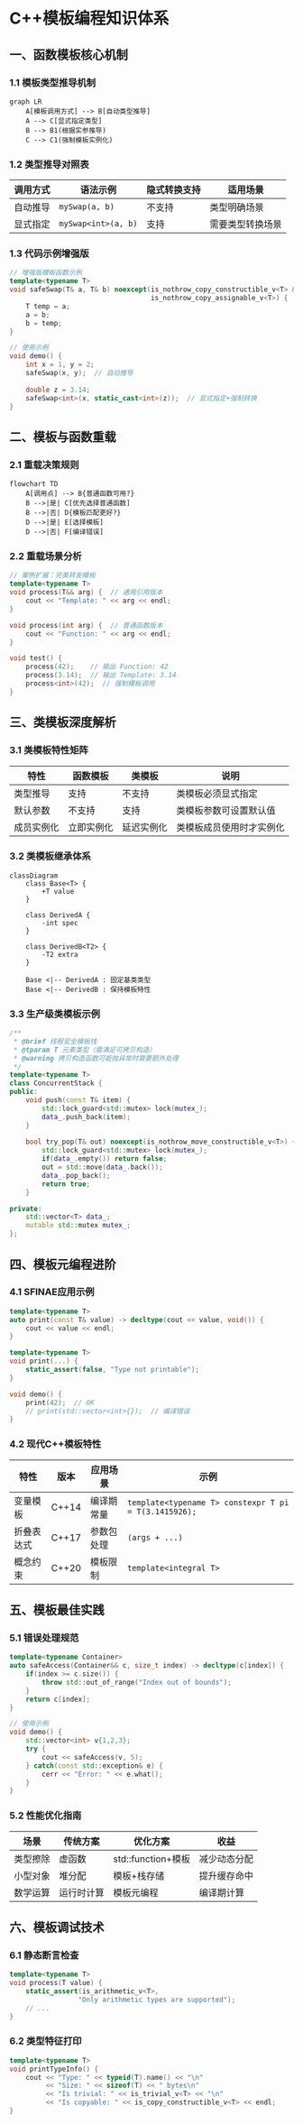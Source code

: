 # C++模板编程知识体系

## 一、函数模板核心机制
### 1.1 模板类型推导机制
```mermaid
graph LR
    A[模板调用方式] --> B[自动类型推导]
    A --> C[显式指定类型]
    B --> B1(根据实参推导)
    C --> C1(强制模板实例化)
```

### 1.2 类型推导对照表
| 调用方式 | 语法示例 | 隐式转换支持 | 适用场景 |
|----------|----------|--------------|----------|
| 自动推导 | `mySwap(a, b)` | 不支持 | 类型明确场景 |
| 显式指定 | `mySwap<int>(a, b)` | 支持 | 需要类型转换场景 |

### 1.3 代码示例增强版
```cpp
// 增强版模板函数示例
template<typename T>
void safeSwap(T& a, T& b) noexcept(is_nothrow_copy_constructible_v<T> && 
                                   is_nothrow_copy_assignable_v<T>) {
    T temp = a;
    a = b;
    b = temp;
}

// 使用示例
void demo() {
    int x = 1, y = 2;
    safeSwap(x, y);  // 自动推导
    
    double z = 3.14;
    safeSwap<int>(x, static_cast<int>(z));  // 显式指定+强制转换
}
```

## 二、模板与函数重载
### 2.1 重载决策规则
```mermaid
flowchart TD
    A[调用点] --> B{普通函数可用?}
    B -->|是| C[优先选择普通函数]
    B -->|否| D{模板匹配更好?}
    D -->|是| E[选择模板]
    D -->|否| F[编译错误]
```

### 2.2 重载场景分析
```cpp
// 案例扩展：完美转发模板
template<typename T>
void process(T&& arg) {  // 通用引用版本
    cout << "Template: " << arg << endl;
}

void process(int arg) {  // 普通函数版本
    cout << "Function: " << arg << endl;
}

void test() {
    process(42);    // 输出 Function: 42
    process(3.14);  // 输出 Template: 3.14
    process<int>(42);  // 强制模板调用
}
```

## 三、类模板深度解析
### 3.1 类模板特性矩阵
| 特性 | 函数模板 | 类模板 | 说明 |
|------|----------|--------|------|
| 类型推导 | 支持 | 不支持 | 类模板必须显式指定 |
| 默认参数 | 不支持 | 支持 | 类模板参数可设置默认值 |
| 成员实例化 | 立即实例化 | 延迟实例化 | 类模板成员使用时才实例化 |

### 3.2 类模板继承体系
```mermaid
classDiagram
    class Base<T> {
        +T value
    }
    
    class DerivedA {
        -int spec
    }
    
    class DerivedB<T2> {
        -T2 extra
    }
    
    Base <|-- DerivedA : 固定基类类型
    Base <|-- DerivedB : 保持模板特性
```

### 3.3 生产级类模板示例
```cpp
/**
 * @brief 线程安全模板栈
 * @tparam T 元素类型（需满足可拷贝构造）
 * @warning 拷贝构造函数可能抛异常时需要额外处理
 */
template<typename T>
class ConcurrentStack {
public:
    void push(const T& item) {
        std::lock_guard<std::mutex> lock(mutex_);
        data_.push_back(item);
    }
    
    bool try_pop(T& out) noexcept(is_nothrow_move_constructible_v<T>) {
        std::lock_guard<std::mutex> lock(mutex_);
        if(data_.empty()) return false;
        out = std::move(data_.back());
        data_.pop_back();
        return true;
    }

private:
    std::vector<T> data_;
    mutable std::mutex mutex_;
};
```

## 四、模板元编程进阶
### 4.1 SFINAE应用示例
```cpp
template<typename T>
auto print(const T& value) -> decltype(cout << value, void()) {
    cout << value << endl;
}

template<typename T>
void print(...) {
    static_assert(false, "Type not printable");
}

void demo() {
    print(42);  // OK
    // print(std::vector<int>{});  // 编译错误
}
```

### 4.2 现代C++模板特性
| 特性 | 版本 | 应用场景 | 示例 |
|------|------|----------|------|
| 变量模板 | C++14 | 编译期常量 | `template<typename T> constexpr T pi = T(3.1415926);` |
| 折叠表达式 | C++17 | 参数包处理 | `(args + ...)` |
| 概念约束 | C++20 | 模板限制 | `template<integral T>` |

## 五、模板最佳实践
### 5.1 错误处理规范
```cpp
template<typename Container>
auto safeAccess(Container&& c, size_t index) -> decltype(c[index]) {
    if(index >= c.size()) {
        throw std::out_of_range("Index out of bounds");
    }
    return c[index];
}

// 使用示例
void demo() {
    std::vector<int> v{1,2,3};
    try {
        cout << safeAccess(v, 5);
    } catch(const std::exception& e) {
        cerr << "Error: " << e.what();
    }
}
```

### 5.2 性能优化指南
| 场景 | 传统方案 | 优化方案 | 收益 |
|------|----------|----------|------|
| 类型擦除 | 虚函数 | std::function+模板 | 减少动态分配 |
| 小型对象 | 堆分配 | 模板+栈存储 | 提升缓存命中 |
| 数学运算 | 运行时计算 | 模板元编程 | 编译期计算 |

## 六、模板调试技术
### 6.1 静态断言检查
```cpp
template<typename T>
void process(T value) {
    static_assert(is_arithmetic_v<T>, 
                 "Only arithmetic types are supported");
    // ...
}
```

### 6.2 类型特征打印
```cpp
template<typename T>
void printTypeInfo() {
    cout << "Type: " << typeid(T).name() << "\n"
         << "Size: " << sizeof(T) << " bytes\n"
         << "Is trivial: " << is_trivial_v<T> << "\n"
         << "Is copyable: " << is_copy_constructible_v<T> << endl;
}
```
